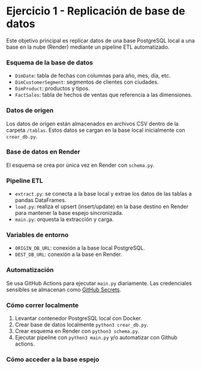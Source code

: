 # Ejercicio 1 - Replicación de base de datos
Este objetivo principal es replicar datos de una base PostgreSQL local a una base en la nube (Render) mediante un pipeline ETL automatizado.  


### Esquema de la base de datos

- `DimDate`: tabla de fechas con columnas para año, mes, día, etc.  
- `DimCustomerSegment`: segmentos de clientes con ciudades.  
- `DimProduct`: productos y tipos.  
- `FactSales`: tabla de hechos de ventas que referencia a las dimensiones.  

### Datos de origen

Los datos de origen están almacenados en archivos CSV dentro de la carpeta `/tablas`. Estos datos se cargan en la base local inicialmente con `crear_db.py`.

### Base de datos en Render

El esquema se crea por única vez en Render con `schema.py`.

### Pipeline ETL

- `extract.py`: se conecta a la base local y extrae los datos de las tablas a pandas DataFrames.  
- `load.py`: realiza el upsert (insert/update) en la base destino en Render para mantener la base espejo sincronizada.  
- `main.py`: orquesta la extracción y carga.  

### Variables de entorno

- `ORIGIN_DB_URL`: conexión a la base local PostgreSQL.  
- `DEST_DB_URL`: conexión a la base en Render.  

### Automatización

Se usa GitHub Actions para ejecutar `main.py` diariamente. Las credenciales sensibles se almacenan como [GitHub Secrets](https://docs.github.com/en/actions/security-guides/encrypted-secrets).  

### Cómo correr localmente

1. Levantar contenedor PostgreSQL local con Docker.
2. Crear base de datos localmente `python3 crear_db.py`. 
2. Crear esquema en Render con `python3 schema.py`.  
3. Ejecutar pipeline con `python3 main.py` y/o automatizar con Github actions.  

### Cómo acceder a la base espejo


